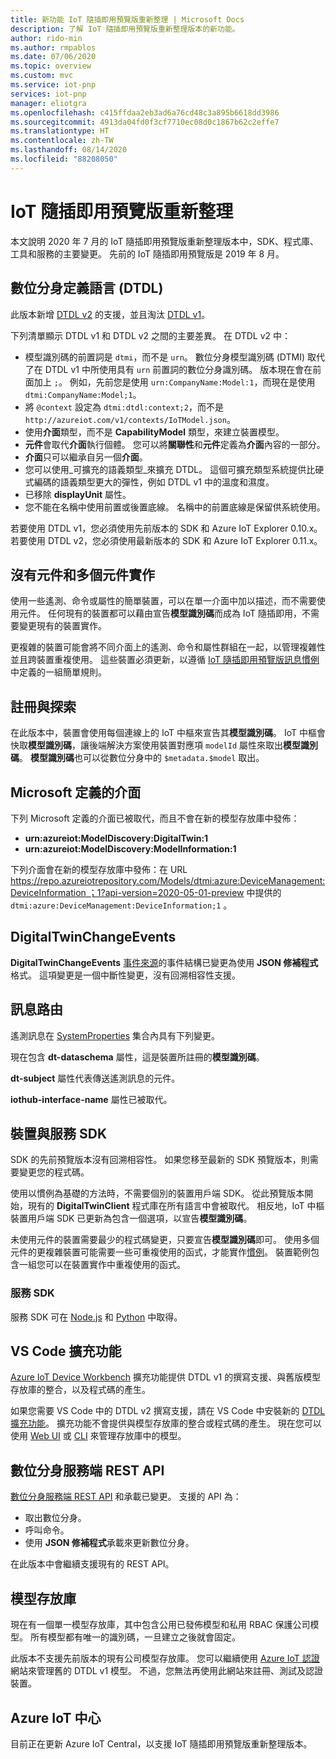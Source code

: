 ```yaml
---
title: 新功能 IoT 隨插即用預覽版重新整理 | Microsoft Docs
description: 了解 IoT 隨插即用預覽版重新整理版本的新功能。
author: rido-min
ms.author: rmpablos
ms.date: 07/06/2020
ms.topic: overview
ms.custom: mvc
ms.service: iot-pnp
services: iot-pnp
manager: eliotgra
ms.openlocfilehash: c415ffdaa2eb3ad6a76cd48c3a895b6618dd3986
ms.sourcegitcommit: 4913da04fd0f3cf7710ec08d0c1867b62c2effe7
ms.translationtype: HT
ms.contentlocale: zh-TW
ms.lasthandoff: 08/14/2020
ms.locfileid: "88208050"
---
```

# <a name="iot-plug-and-play-preview-refresh"></a>IoT 隨插即用預覽版重新整理

本文說明 2020 年 7 月的 IoT 隨插即用預覽版重新整理版本中，SDK、程式庫、工具和服務的主要變更。 先前的 IoT 隨插即用預覽版是 2019 年 8 月。

## <a name="digital-twins-definition-language-dtdl"></a>數位分身定義語言 (DTDL)

此版本新增 [DTDL v2](https://github.com/Azure/opendigitaltwins-dtdl) 的支援，並且淘汰 [DTDL v1](https://github.com/Azure/opendigitaltwins-dtdl/tree/master/DTDL/v1-preview)。

下列清單顯示 DTDL v1 和 DTDL v2 之間的主要差異。 在 DTDL v2 中：

- 模型識別碼的前置詞是 `dtmi`，而不是 `urn`。 數位分身模型識別碼 (DTMI) 取代了在 DTDL v1 中所使用具有 `urn` 前置詞的數位分身識別碼。 版本現在會在前面加上 `;`。 例如，先前您是使用 `urn:CompanyName:Model:1`，而現在是使用 `dtmi:CompanyName:Model;1`。
- 將 `@context` 設定為 `dtmi:dtdl:context;2`，而不是 `http://azureiot.com/v1/contexts/IoTModel.json`。
- 使用**介面**類型，而不是 **CapabilityModel** 類型，來建立裝置模型。
- **元件**會取代**介面**執行個體。 您可以將**關聯性**和**元件**定義為**介面**內容的一部分。
- **介面**只可以繼承自另一個**介面**。
- 您可以使用_可擴充的語義類型_來擴充 DTDL。 這個可擴充類型系統提供比硬式編碼的語義類型更大的彈性，例如 DTDL v1 中的溫度和濕度。
- 已移除 **displayUnit** 屬性。
- 您不能在名稱中使用前置或後置底線。 名稱中的前置底線是保留供系統使用。

若要使用 DTDL v1，您必須使用先前版本的 SDK 和 Azure IoT Explorer 0.10.x。 若要使用 DTDL v2，您必須使用最新版本的 SDK 和 Azure IoT Explorer 0.11.x。

## <a name="no-component-and-multiple-component-implementations"></a>沒有元件和多個元件實作

使用一些遙測、命令或屬性的簡單裝置，可以在單一介面中加以描述，而不需要使用元件。 任何現有的裝置都可以藉由宣告**模型識別碼**而成為 IoT 隨插即用，不需要變更現有的裝置實作。

更複雜的裝置可能會將不同介面上的遙測、命令和屬性群組在一起，以管理複雜性並且跨裝置重複使用。 這些裝置必須更新，以遵循 [IoT 隨插即用預覽版訊息慣例](concepts-convention.md)中定義的一組簡單規則。

## <a name="registration-and-discovery"></a>註冊與探索

在此版本中，裝置會使用每個連線上的 IoT 中樞來宣告其**模型識別碼**。 IoT 中樞會快取**模型識別碼**，讓後端解決方案使用裝置對應項 `modelId` 屬性來取出**模型識別碼**。 **模型識別碼**也可以從數位分身中的 `$metadata.$model` 取出。

## <a name="microsoft-defined-interfaces"></a>Microsoft 定義的介面

下列 Microsoft 定義的介面已被取代，而且不會在新的模型存放庫中發佈：

- **urn:azureiot:ModelDiscovery:DigitalTwin:1**
- **urn:azureiot:ModelDiscovery:ModelInformation:1**

下列介面會在新的模型存放庫中發佈：在 URL [https://repo.azureiotrepository.com/Models/dtmi:azure:DeviceManagement:DeviceInformation ；1?api-version=2020-05-01-preview](https://repo.azureiotrepository.com/Models/dtmi:azure:DeviceManagement:DeviceInformation;1?api-version=2020-05-01-preview) 中提供的 `dtmi:azure:DeviceManagement:DeviceInformation;1` 。

## <a name="digitaltwinchangeevents"></a>DigitalTwinChangeEvents

**DigitalTwinChangeEvents** [事件來源](../iot-hub/iot-hub-devguide-messages-d2c.md#non-telemetry-events)的事件結構已變更為使用 **JSON 修補程式**格式。 這項變更是一個中斷性變更，沒有回溯相容性支援。

## <a name="message-routing"></a>訊息路由

遙測訊息在 [SystemProperties](../iot-hub/iot-hub-devguide-messages-construct.md) 集合內具有下列變更。

現在包含 **dt-dataschema** 屬性，這是裝置所註冊的**模型識別碼**。

**dt-subject** 屬性代表傳送遙測訊息的元件。

**iothub-interface-name** 屬性已被取代。

## <a name="device-and-service-sdks"></a>裝置與服務 SDK

SDK 的先前預覽版本沒有回溯相容性。 如果您移至最新的 SDK 預覽版本，則需要變更您的程式碼。

使用以慣例為基礎的方法時，不需要個別的裝置用戶端 SDK。 從此預覽版本開始，現有的 **DigitalTwinClient** 程式庫在所有語言中會被取代。 相反地，IoT 中樞裝置用戶端 SDK 已更新為包含一個選項，以宣告**模型識別碼**。

未使用元件的裝置需要最少的程式碼變更，只要宣告**模型識別碼**即可。 使用多個元件的更複雜裝置可能需要一些可重複使用的函式，才能實作[慣例](concepts-convention.md)。 裝置範例包含一組您可以在裝置實作中重複使用的函式。

### <a name="service-sdks"></a>服務 SDK

服務 SDK 可在 [Node.js](https://github.com/Azure/azure-iot-sdk-node/blob/digitaltwins-preview/digitaltwins/service/readme.md) 和 [Python](https://github.com/Azure/azure-iot-sdk-python/blob/master/azure-iot-hub/README.md) 中取得。

## <a name="vs-code-extension"></a>VS Code 擴充功能

[Azure IoT Device Workbench](https://marketplace.visualstudio.com/items?itemName=vsciot-vscode.vscode-iot-workbench) 擴充功能提供 DTDL v1 的撰寫支援、與舊版模型存放庫的整合，以及程式碼的產生。

如果您需要 VS Code 中的 DTDL v2 撰寫支援，請在 VS Code 中安裝新的 [DTDL 擴充功能](https://marketplace.visualstudio.com/items?itemName=vsciot-vscode.vscode-dtdl)。 擴充功能不會提供與模型存放庫的整合或程式碼的產生。 現在您可以使用 [Web UI](https://aka.ms/iotmodelrepo) 或 [CLI](https://docs.microsoft.com/cli/azure/ext/azure-iot/iot/pnp?view=azure-cli-latest) 來管理存放庫中的模型。

## <a name="digital-twin-service-side-rest-apis"></a>數位分身服務端 REST API

[數位分身服務端 REST API](https://docs.microsoft.com/rest/api/iothub/service/digitaltwin) 和承載已變更。 支援的 API 為：

- 取出數位分身。
- 呼叫命令。
- 使用 **JSON 修補程式**承載來更新數位分身。

在此版本中會繼續支援現有的 REST API。

## <a name="model-repository"></a>模型存放庫

現在有一個單一模型存放庫，其中包含公用已發佈模型和私用 RBAC 保護公司模型。 所有模型都有唯一的識別碼，一旦建立之後就會固定。

此版本不支援先前版本的現有公司模型存放庫。 您可以繼續使用 [Azure IoT 認證](https://preview.catalog.azureiotsolutions.com/products)網站來管理舊的 DTDL v1 模型。 不過，您無法再使用此網站來註冊、測試及認證裝置。

## <a name="azure-iot-central"></a>Azure IoT 中心

目前正在更新 Azure IoT Central，以支援 IoT 隨插即用預覽版重新整理版本。
